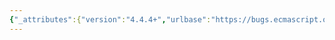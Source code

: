 ```yaml
---
{"_attributes":{"version":"4.4.4+","urlbase":"https://bugs.ecmascript.org/","maintainer":"dherman@mozilla.com"},"bug":{"bug_id":1184,"creation_ts":"2012-12-24 08:41:00 -0800","short_desc":"Array.prototype.join does not specify how to handle cycles","delta_ts":"2012-12-31 06:59:50 -0800","product":"ECMA-262, Editions 5 and 5.1","component":"technical content","version":"other","rep_platform":"All","op_sys":"All","bug_status":"CONFIRMED","priority":"Normal","bug_severity":"enhancement","everconfirmed":true,"reporter":{"uid":"brandon","name":"Brandon Benvie"},"assigned_to":{"uid":"allen","name":"Allen Wirfs-Brock"},"cc":["andrebargull","mathias"],"long_desc":{"commentid":3104,"comment_count":0,"who":{"uid":"brandon","name":"Brandon Benvie"},"bug_when":"2012-12-24 08:41:26 -0800","thetext":"Given the following:\n\n    var x = [1,2,3];\n    x.push(x);\n    x+\"\";\n\nWhat should happen? The behavior demonstrated by V8, Spidermonkey, and Chakra is to return the empty string for cycles, thus returning the result '1,2,3,'. This behavior is unspecified and an equally valid result would be to throw a recursion error.\n\nFor comparison, JSON.stringify explicitly specifies how to handle cycles (throw an error)."}}}
---
```

